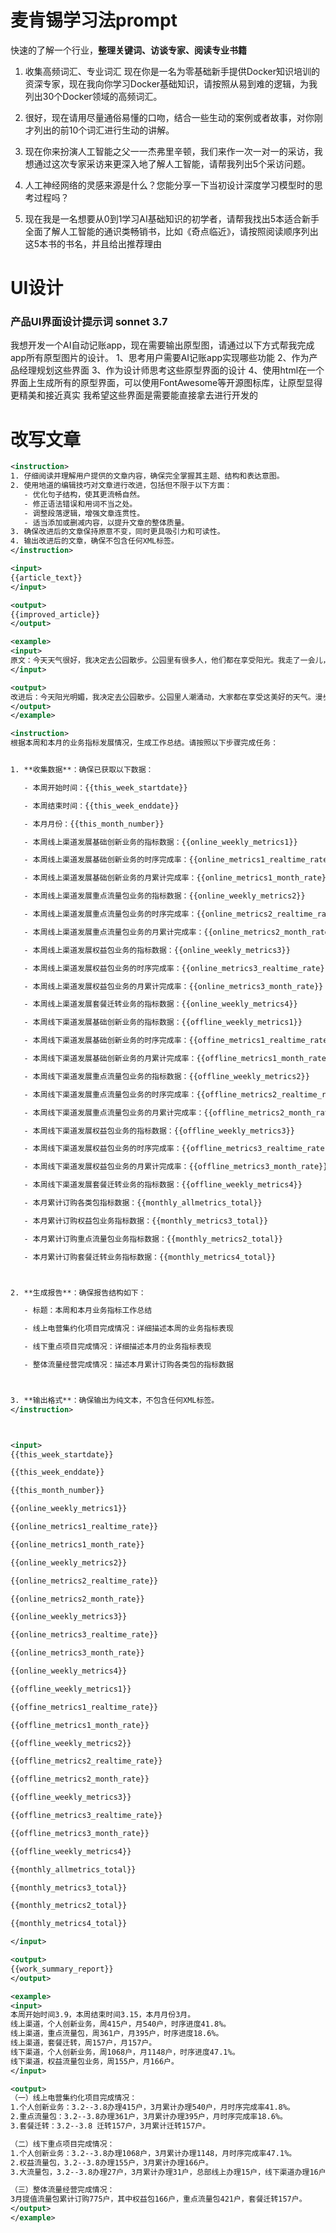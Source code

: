 # 麦肯锡学习法prompt
快速的了解一个行业，**整理关键词、访谈专家、阅读专业书籍**
1. 收集高频词汇、专业词汇
现在你是一名为零基础新手提供Docker知识培训的资深专家，现在我向你学习Docker基础知识，请按照从易到难的逻辑，为我列出30个Docker领域的高频词汇。

2. 很好，现在请用尽量通俗易懂的口吻，结合一些生动的案例或者故事，对你刚才列出的前10个词汇进行生动的讲解。

3. 现在你来扮演人工智能之父一一杰弗里辛顿，我们来作一次一对一的采访，我想通过这次专家采访来更深入地了解人工智能，请帮我列出5个采访问题。

4. 人工神经网络的灵感来源是什么？您能分享一下当初设计深度学习模型时的思考过程吗？

5. 现在我是一名想要从0到1学习AI基础知识的初学者，请帮我找出5本适合新手全面了解人工智能的通识类畅销书，比如《奇点临近》，请按照阅读顺序列出这5本书的书名，并且给出推荐理由



# UI设计
### 产品UI界面设计提示词 sonnet 3.7
我想开发一个AI自动记账app，现在需要输出原型图，请通过以下方式帮我完成app所有原型图片的设计。
1、思考用户需要AI记账app实现哪些功能
2、作为产品经理规划这些界面
3、作为设计师思考这些原型界面的设计
4、使用html在一个界面上生成所有的原型界面，可以使用FontAwesome等开源图标库，让原型显得更精美和接近真实
我希望这些界面是需要能直接拿去进行开发的


# 改写文章
```xml
<instruction>
1. 仔细阅读并理解用户提供的文章内容，确保完全掌握其主题、结构和表达意图。
2. 使用地道的编辑技巧对文章进行改进，包括但不限于以下方面：
   - 优化句子结构，使其更流畅自然。
   - 修正语法错误和用词不当之处。
   - 调整段落逻辑，增强文章连贯性。
   - 适当添加或删减内容，以提升文章的整体质量。
3. 确保改进后的文章保持原意不变，同时更具吸引力和可读性。
4. 输出改进后的文章，确保不包含任何XML标签。
</instruction>

<input>
{{article_text}}
</input>

<output>
{{improved_article}}
</output>

<example>
<input>
原文：今天天气很好，我决定去公园散步。公园里有很多人，他们都在享受阳光。我走了一会儿，感觉心情变得很好。
</input>

<output>
改进后：今天阳光明媚，我决定去公园散步。公园里人潮涌动，大家都在享受这美好的天气。漫步片刻后，我的心情也随之愉悦起来。
</output>
</example>
```


```xml
<instruction>
根据本周和本月的业务指标发展情况，生成工作总结。请按照以下步骤完成任务：


1. **收集数据**：确保已获取以下数据：

   - 本周开始时间：{{this_week_startdate}}

   - 本周结束时间：{{this_week_enddate}}

   - 本月月份：{{this_month_number}}

   - 本周线上渠道发展基础创新业务的指标数据：{{online_weekly_metrics1}}

   - 本周线上渠道发展基础创新业务的时序完成率：{{online_metrics1_realtime_rate}}

   - 本周线上渠道发展基础创新业务的月累计完成率：{{online_metrics1_month_rate}}

   - 本周线上渠道发展重点流量包业务的指标数据：{{online_weekly_metrics2}}

   - 本周线上渠道发展重点流量包业务的时序完成率：{{online_metrics2_realtime_rate}}

   - 本周线上渠道发展重点流量包业务的月累计完成率：{{online_metrics2_month_rate}}

   - 本周线上渠道发展权益包业务的指标数据：{{online_weekly_metrics3}}

   - 本周线上渠道发展权益包业务的时序完成率：{{online_metrics3_realtime_rate}}

   - 本周线上渠道发展权益包业务的月累计完成率：{{online_metrics3_month_rate}}

   - 本周线上渠道发展套餐迁转业务的指标数据：{{online_weekly_metrics4}}

   - 本周线下渠道发展基础创新业务的指标数据：{{offline_weekly_metrics1}}

   - 本周线下渠道发展基础创新业务的时序完成率：{{offine_metrics1_realtime_rate}}

   - 本周线下渠道发展基础创新业务的月累计完成率：{{offline_metrics1_month_rate}}

   - 本周线下渠道发展重点流量包业务的指标数据：{{offline_weekly_metrics2}}

   - 本周线下渠道发展重点流量包业务的时序完成率：{{offline_metrics2_realtime_rate}}

   - 本周线下渠道发展重点流量包业务的月累计完成率：{{offline_metrics2_month_rate}}

   - 本周线下渠道发展权益包业务的指标数据：{{offline_weekly_metrics3}}

   - 本周线下渠道发展权益包业务的时序完成率：{{offline_metrics3_realtime_rate}}

   - 本周线下渠道发展权益包业务的月累计完成率：{{offline_metrics3_month_rate}}

   - 本周线下渠道发展套餐迁转业务的指标数据：{{offline_weekly_metrics4}}

   - 本月累计订购各类包指标数据：{{monthly_allmetrics_total}}

   - 本月累计订购权益包业务指标数据：{{monthly_metrics3_total}}

   - 本月累计订购重点流量包业务指标数据：{{monthly_metrics2_total}}

   - 本月累计订购套餐迁转业务指标数据：{{monthly_metrics4_total}}



2. **生成报告**：确保报告结构如下：

   - 标题：本周和本月业务指标工作总结

   - 线上电营集约化项目完成情况：详细描述本周的业务指标表现

   - 线下重点项目完成情况：详细描述本月的业务指标表现

   - 整体流量经营完成情况：描述本月累计订购各类包的指标数据



3. **输出格式**：确保输出为纯文本，不包含任何XML标签。
</instruction>



<input>
{{this_week_startdate}}

{{this_week_enddate}}

{{this_month_number}}

{{online_weekly_metrics1}}

{{online_metrics1_realtime_rate}}

{{online_metrics1_month_rate}}

{{online_weekly_metrics2}}

{{online_metrics2_realtime_rate}}

{{online_metrics2_month_rate}}

{{online_weekly_metrics3}}

{{online_metrics3_realtime_rate}}

{{online_metrics3_month_rate}}

{{online_weekly_metrics4}}

{{offline_weekly_metrics1}}

{{offine_metrics1_realtime_rate}}

{{offline_metrics1_month_rate}}

{{offline_weekly_metrics2}}

{{offline_metrics2_realtime_rate}}

{{offline_metrics2_month_rate}}

{{offline_weekly_metrics3}}

{{offline_metrics3_realtime_rate}}

{{offline_metrics3_month_rate}}

{{offline_weekly_metrics4}}

{{monthly_allmetrics_total}}

{{monthly_metrics3_total}}

{{monthly_metrics2_total}}

{{monthly_metrics4_total}}

</input>

<output>
{{work_summary_report}}
</output>

<example>
<input>
本周开始时间3.9，本周结束时间3.15，本月月份3月。
线上渠道，个人创新业务，周415户，月540户，时序进度41.8%。
线上渠道，重点流量包，周361户，月395户，时序进度18.6%。
线上渠道，套餐迁转，周157户，月157户。
线下渠道，个人创新业务，周1068户，月1148户，时序进度47.1%。
线下渠道，权益流量包业务，周155户，月166户。
</input>

<output>
（一）线上电营集约化项目完成情况：
1.个人创新业务：3.2--3.8办理415户，3月累计办理540户，月时序完成率41.8%。
2.重点流量包：3.2--3.8办理361户，3月累计办理395户，月时序完成率18.6%。
3.套餐迁转：3.2--3.8 迁转157户，3月累计迁转157户。

（二）线下重点项目完成情况：
1.个人创新业务：3.2--3.8办理1068户，3月累计办理1148，月时序完成率47.1%。
2.权益流量包，3.2--3.8办理155户，3月累计办理166户。
3.大流量包，3.2--3.8办理27户，3月累计办理31户，总部线上办理15户，线下渠道办理16户。

（三）整体流量经营完成情况：
3月提值流量包累计订购775户，其中权益包166户，重点流量包421户，套餐迁转157户。
</output>
</example>
```